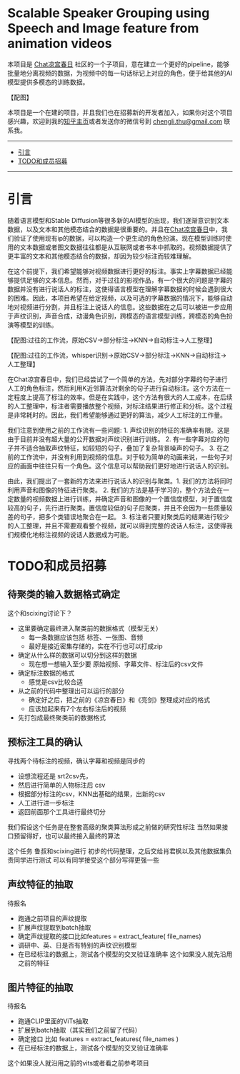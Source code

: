 # Scalable Speaker Grouping using Speech and Image feature from animation videos

本项目是 [Chat凉宫春日](https://github.com/LC1332/Chat-Haruhi-Suzumiya) 社区的一个子项目，意在建立一个更好的pipeline，能够批量地分离视频的数据，为视频中的每一句话标记上对应的角色，便于给其他的AI模型提供多模态的训练数据。

【配图】

本项目是一个在建的项目，并且我们也在招募新的开发者加入，如果你对这个项目感兴趣，欢迎到我的[知乎主页](https://www.zhihu.com/people/cheng-li-47)或者发送你的微信号到 chengli.thu@gmail.com 联系我。

---

- [引言](#引言)
- [TODO和成员招募](#TODO和成员招募)

---

# 引言

随着语言模型和Stable Diffusion等很多新的AI模型的出现，我们逐渐意识到文本数据，以及文本和其他模态结合的数据是很重要的。并且在[Chat凉宫春日](https://github.com/LC1332/Chat-Haruhi-Suzumiya)中，我们验证了使用现有ip的数据，可以构造一个更生动的角色扮演。现在模型训练时使用的文本数据或者图文数据往往都是从互联网或者书本中抓取的。视频数据提供了更丰富的文本和其他模态结合的数据，却因为较少标注而较难理解。

在这个前提下，我们希望能够对视频数据进行更好的标注。事实上字幕数据已经能够提供足够的文本信息。然而，对于过往的影视作品，有一个很大的问题是字幕的数据并没有进行说话人的标注，这使得语言模型在理解字幕数据的时候会遇到很大的困难。因此，本项目希望在给定视频，以及可选的字幕数据的情况下，能够自动地对视频进行分割，并且标注上说话人的信息。这些数据在之后可以被进一步应用于声纹识别，声音合成，动漫角色识别，跨模态的语言模型训练，跨模态的角色扮演等模型的训练。

【配图:过往的工作流，原始CSV->部分标注->KNN->自动标注->人工整理】

【配图:过往的工作流，whisper识别->原始CSV->部分标注->KNN->自动标注->人工整理】

在Chat凉宫春日中，我们已经尝试了一个简单的方法，先对部分字幕的句子进行人工的角色标注，然后利用K近邻算法对剩余的句子进行自动标注。这个方法在一定程度上提高了标注的效率。但是在实践中，这个方法有很大的人工成本，在后续的人工整理中，标注者需要播放整个视频，对标注结果进行修正和分析。这个过程是非常耗时的。因此，我们希望能够通过更好的算法，减少人工标注的工作量。

我们注意到使用之前的工作流有一些问题: 1. 声纹识别的特征的准确率有限。这是由于目前并没有超大量的公开数据对声纹识别进行训练。 2. 有一些字幕对应的句子并不适合抽取声纹特征，如较短的句子，叠加了复杂背景噪声的句子。 3. 在之前的工作流中，并没有利用到视频的信息。对于较为简单的动画来说，一些句子对应的画面中往往只有一个角色。这个信息可以帮助我们更好地进行说话人的识别。

由此，我们提出了一套新的方法来进行说话人的识别与聚类。1. 我们的方法将同时利用声音和图像的特征进行聚类。 2. 我们的方法是基于学习的，整个方法会在一定数量的视频数据上进行训练，并确定声音和图像的一个置信度模型，对于置信度较高的句子，先行进行聚类。置信度较低的句子后聚类，并且不会因为一些质量较差的句子，把多个类错误地聚合在一起。 3. 标注者只要对聚类后的结果进行较少的人工整理，并且不需要观看整个视频，就可以得到完整的说话人标注，这使得我们规模化地标注视频的说话人数据成为可能。


# TODO和成员招募


## 待聚类的输入数据格式确定
这个和scixing讨论下？
- 这里要确定最终进入聚类前的数据格式（模型无关）
  - 每一条数据应该包括  标签、一张图、音频
  - 最好是接近密集存储的，实在不行也可以打成zip
- 确定从什么样的数据可以切分到这样的数据
  - 现在想一想输入至少要 原始视频、字幕文件、标注后的csv文件
- 确定标注数据的格式
  - 感觉是csv比较合适
- 从之前的代码中整理出可以运行的部分
  - 确定好之后，把之前的《凉宫春日》和《亮剑》整理成对应的格式
  - 应该加起来有7个左右标注后的视频
- 先打包成最终聚类前的数据格式

## 预标注工具的确认
寻找两个待标注的视频，确认字幕和视频是同步的
- 设想流程还是 srt2csv先，
- 然后进行简单的人物标注后 csv
- 根据部分标注的csv，KNN出基础的结果，出新的csv
- 人工进行进一步标注
- 返回前面那个工具进行最终切分

我们假设这个任务是在整套高级的聚类算法形成之前做的研究性标注
当然如果接口预留得好，也可以最终接入最终的算法

这个任务 鲁叔和scixing进行 初步的代码整理，之后交给肖君枫以及其他数据集负责同学进行测试
可以有同学接受这个部分写得更强一些

## 声纹特征的抽取
待报名
- 跑通之前项目的声纹提取
- 扩展声纹提取到batch抽取
- 确定声纹提取的接口比如features =  extract_feature( file_names)
- 调研中、英、日是否有特别的声纹识别模型
- 在已经标注的数据上，测试各个模型的交叉验证准确率
这个如果没人就先沿用之前的特征

## 图片特征的抽取
待报名
- 跑通CLIP里面的ViTs抽取
- 扩展到batch抽取（其实我们之前留了代码）
- 确定接口 比如 features = extract_features( file_names )
- 在已经标注的数据上，测试各个模型的交叉验证准确率

这个如果没人就沿用之前的vits或者看之前参考项目